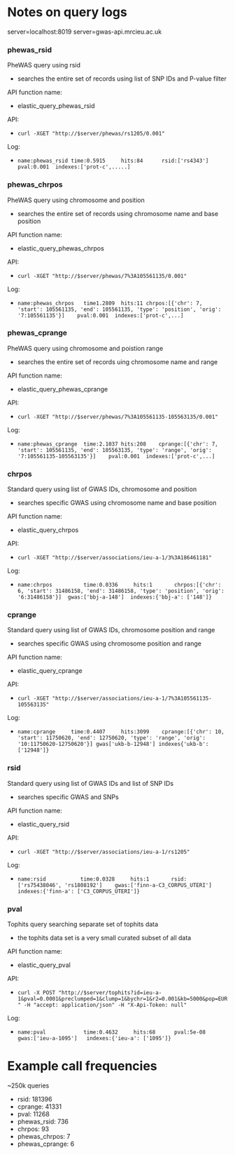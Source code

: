 
# Notes on query logs

server=localhost:8019
server=gwas-api.mrcieu.ac.uk

### phewas_rsid

PheWAS query using rsid
- searches the entire set of records using list of SNP IDs and P-value filter 

API function name:
- elastic_query_phewas_rsid

API:
- `curl -XGET "http://$server/phewas/rs1205/0.001"`

Log:
- `name:phewas_rsid	time:0.5915	    hits:84	     rsid:['rs4343']	pval:0.001	indexes:['prot-c',.....]`


### phewas_chrpos

PheWAS query using chromosome and position
- searches the entire set of records using chromosome name and base position

API function name:
- elastic_query_phewas_chrpos

API:
- `curl -XGET "http://$server/phewas/7%3A105561135/0.001"`

Log:
- `name:phewas_chrpos	time1.2809	hits:11	chrpos:[{'chr': 7, 'start': 105561135, 'end': 105561135, 'type': 'position', 'orig': '7:105561135'}]	pval:0.001	indexes:['prot-c',...]`

### phewas_cprange

PheWAS query using chromosome and poistion range
- searches the entire set of records uing chromosome name and range

API function name:
- elastic_query_phewas_cprange

API:
- `curl -XGET "http://$server/phewas/7%3A105561135-105563135/0.001"`

Log:
- `name:phewas_cprange	time:2.1037	hits:208	cprange:[{'chr': 7, 'start': 105561135, 'end': 105563135, 'type': 'range', 'orig': '7:105561135-105563135'}]	pval:0.001	indexes:['prot-c',...]`


### chrpos

Standard query using list of GWAS IDs, chromosome and position
- searches specific GWAS using chromosome name and base position

API function name:
- elastic_query_chrpos

API:
- `curl -XGET "http://$server/associations/ieu-a-1/3%3A186461181"`

Log:
- `name:chrpos	        time:0.0336	    hits:1	     chrpos:[{'chr': 6, 'start': 31486158, 'end': 31486158, 'type': 'position', 'orig': '6:31486158'}]	gwas:['bbj-a-148']	indexes:{'bbj-a': ['148']}`

### cprange 

Standard query using list of GWAS IDs, chromosome position and range
- searches specific GWAS using chromosome position and range

API function name:
- elastic_query_cprange

API:
- `curl -XGET "http://$server/associations/ieu-a-1/7%3A105561135-105563135"`

Log:
- `name:cprange	    time:0.4407	    hits:3099	 cprange:[{'chr': 10, 'start': 11750620, 'end': 12750620, 'type': 'range', 'orig': '10:11750620-12750620'}]	gwas['ukb-b-12948']	indexes{'ukb-b': ['12948']}`

### rsid

Standard query using list of GWAS IDs and list of SNP IDs
- searches specific GWAS and SNPs

API function name:
- elastic_query_rsid

API:
- `curl -XGET "http://$server/associations/ieu-a-1/rs1205"`

Log:
- `name:rsid           time:0.0328     hits:1       rsid:['rs75438046', 'rs1808192']    gwas:['finn-a-C3_CORPUS_UTERI']  indexes:{'finn-a': ['C3_CORPUS_UTERI']}`

### pval

Tophits query searching separate set of tophits data
- the tophits data set is a very small curated subset of all data

API function name:
- elastic_query_pval

API:
- `curl -X POST "http://$server/tophits?id=ieu-a-1&pval=0.0001&preclumped=1&clump=1&bychr=1&r2=0.001&kb=5000&pop=EUR" -H "accept: application/json" -H "X-Api-Token: null"`

Log:
- `name:pval	        time:0.4632	    hits:68	     pval:5e-08	   gwas:['ieu-a-1095']	 indexes:{'ieu-a': ['1095']}`

# Example call frequencies 

~250k queries 

- rsid: 181396 
- cprange: 41331
- pval: 11268 
- phewas_rsid: 736
- chrpos: 93
- phewas_chrpos: 7 
- phewas_cprange: 6 



